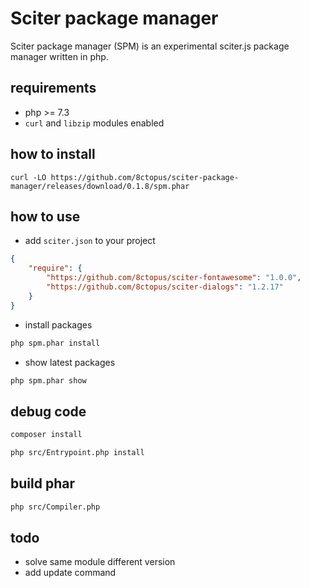 # Sciter package manager

Sciter package manager (SPM) is an experimental sciter.js package manager written in php.

## requirements

- php >= 7.3
- `curl` and `libzip` modules enabled

## how to install

    curl -LO https://github.com/8ctopus/sciter-package-manager/releases/download/0.1.8/spm.phar

## how to use

* add `sciter.json` to your project

```json
{
    "require": {
        "https://github.com/8ctopus/sciter-fontawesome": "1.0.0",
        "https://github.com/8ctopus/sciter-dialogs": "1.2.17"
    }
}
```

* install packages

```sh
php spm.phar install
```

* show latest packages

```sh
php spm.phar show
```

## debug code

```sh
composer install

php src/Entrypoint.php install
```

## build phar

```sh
php src/Compiler.php
```

## todo

- solve same module different version
- add update command
